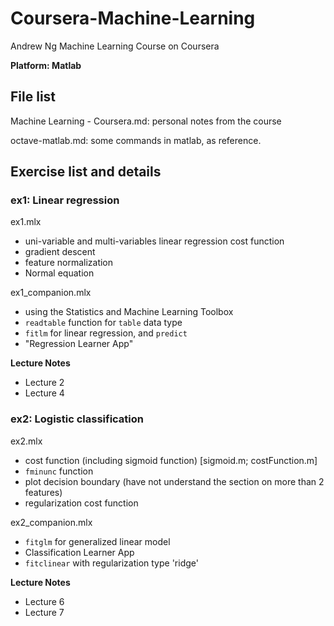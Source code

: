# Coursera-Machine-Learning
Andrew Ng Machine Learning Course on Coursera

__Platform: Matlab__

## File list

Machine Learning - Coursera.md: personal notes from the course

octave-matlab.md: some commands in matlab, as reference.



## Exercise list and details

### ex1:  Linear regression

ex1.mlx

- uni-variable and multi-variables linear regression cost function
- gradient descent
- feature normalization
- Normal equation

ex1_companion.mlx

- using the Statistics and Machine Learning Toolbox
- `readtable` function for `table` data type
- `fitlm` for linear regression, and `predict`
- "Regression Learner App"

__Lecture Notes__

- Lecture 2
- Lecture 4

### ex2:  Logistic classification

ex2.mlx

- cost function (including sigmoid function) [sigmoid.m; costFunction.m]
- `fminunc` function
- plot decision boundary (have not understand the section on more than 2 features)
- regularization cost function

ex2_companion.mlx

- `fitglm` for generalized linear model
- Classification Learner App
- `fitclinear` with regularization type 'ridge'  

__Lecture Notes__

- Lecture 6
- Lecture 7